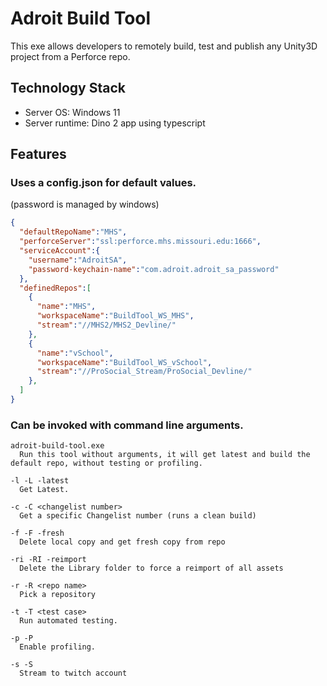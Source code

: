 # Adroit Build Tool
This exe allows developers to remotely build, test and publish any Unity3D project from a Perforce repo.

## Technology Stack
- Server OS: Windows 11
- Server runtime: Dino 2 app using typescript

## Features
### Uses a config.json for default values.
(password is managed by windows)

```json 
{
  "defaultRepoName":"MHS",
  "perforceServer":"ssl:perforce.mhs.missouri.edu:1666",
  "serviceAccount":{
    "username":"AdroitSA",
    "password-keychain-name":"com.adroit.adroit_sa_password" 
  },
  "definedRepos":[
    {
      "name":"MHS",
      "workspaceName":"BuildTool_WS_MHS",
      "stream":"//MHS2/MHS2_Devline/"
    },
    {
      "name":"vSchool",
      "workspaceName":"BuildTool_WS_vSchool",
      "stream":"//ProSocial_Stream/ProSocial_Devline/"
    },  
  ]
}
```

### Can be invoked with command line arguments.
  
```
adroit-build-tool.exe
  Run this tool without arguments, it will get latest and build the default repo, without testing or profiling.

-l -L -latest
  Get Latest.

-c -C <changelist number>
  Get a specific Changelist number (runs a clean build)
  
-f -F -fresh
  Delete local copy and get fresh copy from repo

-ri -RI -reimport
  Delete the Library folder to force a reimport of all assets

-r -R <repo name>
  Pick a repository

-t -T <test case>
  Run automated testing.

-p -P
  Enable profiling.

-s -S
  Stream to twitch account
```
